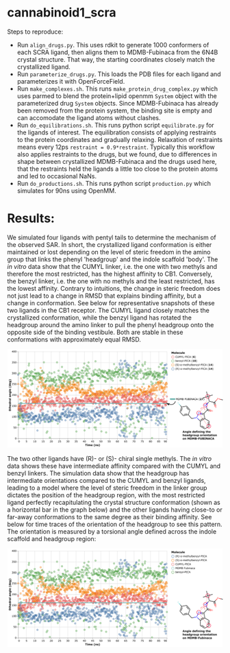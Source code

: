 # cannabinoid1_scra

Steps to reproduce:
- Run `align_drugs.py`. This uses rdkit to generate 1000 conformers of each SCRA ligand, then aligns them to MDMB-Fubinaca from the 6N4B crystal structure. That way, the starting coordinates closely match the crystallized ligand.
- Run `parameterize_drugs.py`. This loads the PDB files for each ligand and parameterizes it with OpenForceField.
- Run `make_complexes.sh`. This runs `make_protein_drug_complex.py` which uses parmed to blend the protein+lipid openmm `System` object with the parameterized drug `System` objects. Since MDMB-Fubinaca has already been removed from the protein system, the binding site is empty and can accomodate the ligand atoms without clashes.   
- Run `do_equilibrations.sh`. This runs python script `equilibrate.py` for the ligands of interest. The equilibration consists of applying restraints to the protein coordinates and gradually relaxing. Relaxation of restraints means every 12ps `restraint = 0.9*restraint`. Typically this workflow also applies restraints to the drugs, but we found, due to differences in shape between crystallized MDMB-Fubinaca and the drugs used here, that the restraints held the ligands a little too close to the protein atoms and led to occasional NaNs. 
- Run `do_productions.sh`. This runs python script `production.py` which simulates for 90ns using OpenMM.

# Results:
We simulated four ligands with pentyl tails to determine the mechanism of the observed SAR. In short, the crystallized ligand conformation is either maintained or lost depending on the level of steric freedom in the amino group that links the phenyl 'headgroup' and the indole scaffold 'body'. The _in vitro_ data show that the CUMYL linker, i.e. the one with two methyls and therefore the most restricted, has the highest affinity to CB1. Conversely, the benzyl linker, i.e. the one with no methyls and the least restricted, has the lowest affinity. Contrary to intuitions, the change in steric freedom does not just lead to a change in RMSD that explains binding affinity, but a change in conformation. See below for representative snapshots of these two ligands in the CB1 receptor. The CUMYL ligand closely matches the crystallized conformation, while the benzyl ligand has rotated the headgroup around the amino linker to pull the phenyl headgroup onto the opposite side of the binding vestibule. Both are stable in these conformations with approximately equal RMSD. 

![snapshots](./figure2.png)


The two other ligands have (R)- or (S)- chiral single methyls. The _in vitro_ data shows these have intermediate affinity compared with the CUMYL and benzyl linkers. The simulation data show that the headgroup has intermediate orientations compared to the CUMYL and benzyl ligands, leading to a model where the level of steric freedom in the linker group dictates the position of the headgroup region, with the most restricted ligand perfectly recapitulating the crystal structure conformation (shown as a horizontal bar in the graph below) and the other ligands having close-to or far-away conformations to the same degree as their binding affinity. See below for time traces of the orientation of the headgroup to see this pattern. The orientation is measured by a torsional angle defined across the indole scaffold and headgroup region:

![orientations](./dihedral_graph_360.png)
